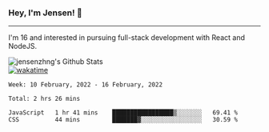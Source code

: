 ### Hey, I'm Jensen! 👋

---

I'm 16 and interested in pursuing full-stack development with React and NodeJS.

![jensenzhng's Github Stats](https://github-readme-stats.vercel.app/api?username=jensenzhng&theme=dark&show_icons=true&count_private=true)
<br />
[![wakatime](https://wakatime.com/badge/user/cbfc263d-3611-4e36-8278-8fad45fe3f62.svg)](https://wakatime.com/@cbfc263d-3611-4e36-8278-8fad45fe3f62)

<!--START_SECTION:waka-->
```text
Week: 10 February, 2022 - 16 February, 2022

Total: 2 hrs 26 mins

JavaScript   1 hr 41 mins    █████████████████▒░░░░░░░   69.41 % 
CSS          44 mins         ███████▓░░░░░░░░░░░░░░░░░   30.59 % 
```
<!--END_SECTION:waka-->
